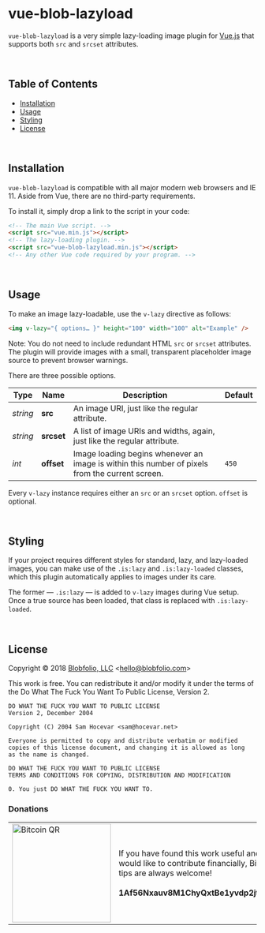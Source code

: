 # vue-blob-lazyload

`vue-blob-lazyload` is a very simple lazy-loading image plugin for [Vue.js](https://vuejs.org/) that supports both `src` and `srcset` attributes.

&nbsp;

## Table of Contents

 * [Installation](#installation)
 * [Usage](#usage)
 * [Styling](#styling)
 * [License](#license)

&nbsp;

## Installation

`vue-blob-lazyload` is compatible with all major modern web browsers and IE 11. Aside from Vue, there are no third-party requirements.

To install it, simply drop a link to the script in your code:
```html
<!-- The main Vue script. -->
<script src="vue.min.js"></script>
<!-- The lazy-loading plugin. -->
<script src="vue-blob-lazyload.min.js"></script>
<!-- Any other Vue code required by your program. -->
```

&nbsp;

## Usage

To make an image lazy-loadable, use the `v-lazy` directive as follows:

```html
<img v-lazy="{ options… }" height="100" width="100" alt="Example" />
```

Note: You do not need to include redundant HTML `src` or `srcset` attributes. The plugin will provide images with a small, transparent placeholder image source to prevent browser warnings.

There are three possible options.

| Type | Name | Description | Default |
| ---- | ---- | ----------- | ------- |
| *string* | **src** | An image URI, just like the regular attribute. | |
| *string* | **srcset** | A list of image URIs and widths, again, just like the regular attribute. | |
| *int* | **offset** | Image loading begins whenever an image is within this number of pixels from the current screen. | `450` |

Every `v-lazy` instance requires either an `src` or an `srcset` option. `offset` is optional.

&nbsp;

## Styling

If your project requires different styles for standard, lazy, and lazy-loaded images, you can make use of the `.is:lazy` and `.is:lazy-loaded` classes, which this plugin automatically applies to images under its care.

The former — `.is:lazy` — is added to `v-lazy` images during Vue setup. Once a true source has been loaded, that class is replaced with `.is:lazy-loaded`.

&nbsp;

## License

Copyright © 2018 [Blobfolio, LLC](https://blobfolio.com) &lt;hello@blobfolio.com&gt;

This work is free. You can redistribute it and/or modify it under the terms of the Do What The Fuck You Want To Public License, Version 2.

    DO WHAT THE FUCK YOU WANT TO PUBLIC LICENSE
    Version 2, December 2004
    
    Copyright (C) 2004 Sam Hocevar <sam@hocevar.net>
    
    Everyone is permitted to copy and distribute verbatim or modified
    copies of this license document, and changing it is allowed as long
    as the name is changed.
    
    DO WHAT THE FUCK YOU WANT TO PUBLIC LICENSE
    TERMS AND CONDITIONS FOR COPYING, DISTRIBUTION AND MODIFICATION
    
    0. You just DO WHAT THE FUCK YOU WANT TO.

### Donations

<table>
  <tbody>
    <tr>
      <td width="200"><img src="https://blobfolio.com/wp-content/themes/b3/svg/btc-github.svg" width="200" height="200" alt="Bitcoin QR" /></td>
      <td width="450">If you have found this work useful and would like to contribute financially, Bitcoin tips are always welcome!<br /><br /><strong>1Af56Nxauv8M1ChyQxtBe1yvdp2jtaB1GF</strong></td>
    </tr>
  </tbody>
</table>
